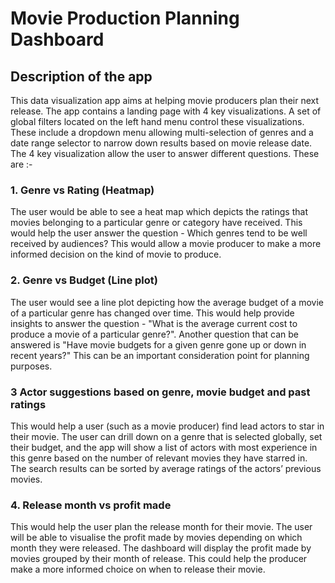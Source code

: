 # Movie Production Planning Dashboard

## Description of the app

This data visualization app aims at helping movie producers plan their next release. The app contains a landing page with 4 key visualizations. A set of global filters located on the left hand menu control these visualizations. These include a dropdown menu allowing multi-selection of genres and a date range selector to narrow down results based on movie release date. The 4 key visualization allow the user to answer different questions. These are :-

### 1. Genre vs Rating (Heatmap)

The user would be able to see a heat map which depicts the ratings that movies belonging to a particular genre or category have received. This would help the user answer the question - Which genres tend to be well received by audiences? This would allow a movie producer to make a more informed decision on the kind of movie to produce.

### 2. Genre vs Budget (Line plot)

The user would see a line plot depicting how the average budget of a movie of a particular genre has changed over time. This would help provide insights to answer the question - "What is the average current cost to produce a movie of a particular genre?". Another question that can be answered is "Have movie budgets for a given genre gone up or down in recent years?" This can be an important consideration point for planning purposes.

### 3 Actor suggestions based on genre, movie budget and past ratings

This would help a user (such as a movie producer) find lead actors to star in their movie. The user can drill down on a genre that is selected globally, set their budget, and the app will show a list of actors with most experience in this genre based on the number of relevant movies they have starred in. The search results can be sorted by average ratings of the actors’ previous movies.

### 4. Release month vs profit made

This would help the user plan the release month for their movie. The user will be able to visualise the profit made by movies depending on which month they were released. The dashboard will display the profit made by movies grouped by their month of release. This could help the producer make a more informed choice on when to release their movie.
